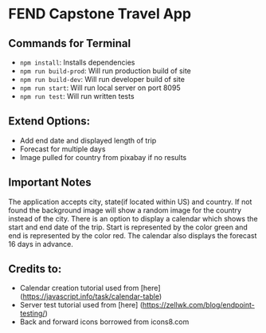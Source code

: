 # FEND Capstone Travel App

## Commands for Terminal
* `npm install`: Installs dependencies 
* `npm run build-prod`: Will run production build of site
* `npm run build-dev`: Will run developer build of site
* `npm run start`: Will run local server on port 8095
* `npm run test`: Will run written tests

## Extend Options:
* Add end date and displayed length of trip
* Forecast for multiple days
* Image pulled for country from pixabay if no results

## Important Notes
The application accepts city, state(if located within US) and country. If not found the background image will show a random image for the country instead of the city. There is an option to display a calendar which shows the start and end date of the trip. Start is represented by the color green and end is represented by the color red. The calendar also displays the forecast 16 days in advance. 

## Credits to:
* Calendar creation tutorial used from [here] (https://javascript.info/task/calendar-table)
* Server test tutorial used from [here] (https://zellwk.com/blog/endpoint-testing/)
* Back and forward icons borrowed from icons8.com